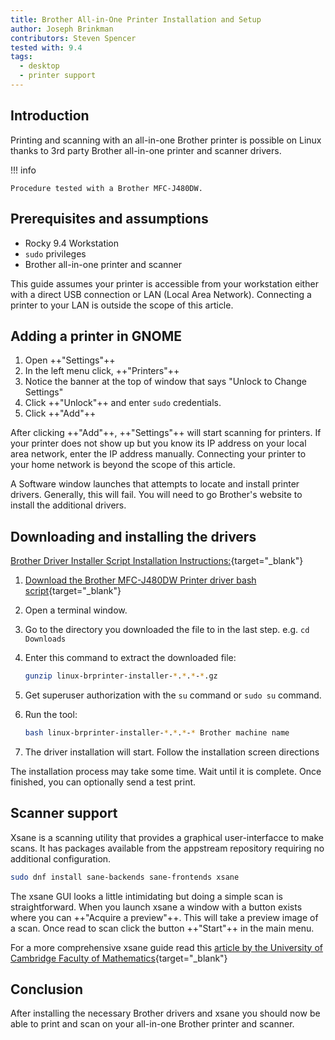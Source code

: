 ```yaml
---
title: Brother All-in-One Printer Installation and Setup
author: Joseph Brinkman
contributors: Steven Spencer
tested with: 9.4
tags:
  - desktop
  - printer support
---
```


## Introduction

Printing and scanning with an all-in-one Brother printer is possible on Linux thanks to 3rd party Brother all-in-one printer and scanner drivers.

!!! info

    Procedure tested with a Brother MFC-J480DW.

## Prerequisites and assumptions

- Rocky 9.4 Workstation
- `sudo` privileges
- Brother all-in-one printer and scanner

This guide assumes your printer is accessible from your workstation either with a direct USB connection or LAN (Local Area Network). Connecting a printer to your LAN is outside the scope of this article.

## Adding a printer in GNOME

1. Open ++"Settings"++
2. In the left menu click, ++"Printers"++
3. Notice the banner at the top of window that says "Unlock to Change Settings"
4. Click ++"Unlock"++ and enter `sudo` credentials.
5. Click ++"Add"++

After clicking ++"Add"++, ++"Settings"++ will start scanning for printers. If your printer does not show up but you know its  IP address on your local area network, enter the IP address manually. Connecting your printer to your home network is beyond the scope of this article.

A Software window launches that attempts to locate and install printer drivers. Generally, this will fail. You will need to go Brother's website to install the additional drivers.

## Downloading and installing the drivers

[Brother Driver Installer Script Installation Instructions:](https://support.brother.com/g/b/downloadlist.aspx?&c=us&lang=en&prod=mfcj480dw_us_eu_as&os=127){target="_blank"}

1. [Download the Brother MFC-J480DW Printer driver bash script](https://support.brother.com/g/b/downloadtop.aspx?c=us&lang=en&prod=mfcj480dw_us_eu_as){target="_blank"}
2. Open a terminal window.
3. Go to the directory you downloaded the file to in the last step. e.g. `cd Downloads`
4. Enter this command to extract the downloaded file:

    ```bash
    gunzip linux-brprinter-installer-*.*.*-*.gz
    ```

5. Get superuser authorization with the `su` command or `sudo su` command.
6. Run the tool:

    ```bash
    bash linux-brprinter-installer-*.*.*-* Brother machine name
    ```

7. The driver installation will start. Follow the installation screen directions

The installation process may take some time. Wait until it is complete. Once finished, you can optionally send a test print.

## Scanner support

Xsane is a scanning utility that provides a graphical user-interfacce to make scans. It has packages available from the appstream repository requiring no additional configuration.

```bash
sudo dnf install sane-backends sane-frontends xsane
```

The xsane GUI looks a little intimidating but doing a simple scan is straightforward. When you launch xsane a window with a button exists where you can ++"Acquire a preview"++. This will take a preview image of a scan. Once read to scan click the button ++"Start"++ in the main menu.

For a more comprehensive xsane guide read this [article by the University of Cambridge Faculty of Mathematics](https://www.maths.cam.ac.uk/computing/printing/xsane){target="_blank"}

## Conclusion

After installing the necessary Brother drivers and xsane you should now be able to print and scan on your all-in-one Brother printer and scanner.
